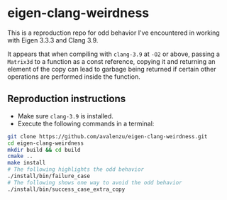 # eigen-clang-weirdness

This is a reproduction repo for odd behavior I've encountered in working with Eigen 3.3.3 and Clang 3.9.

It appears that when compiling with `clang-3.9` at `-O2` or above, passing a `Matrix3d` to a function 
as a const reference, copying it and returning an element of the copy can lead to garbage being returned 
if certain other operations are performed inside the function.
 
## Reproduction instructions
- Make sure `clang-3.9` is installed.
- Execute the following commands in a terminal:
```sh
git clone https://github.com/avalenzu/eigen-clang-weirdness.git
cd eigen-clang-weirdness
mkdir build && cd build
cmake ..
make install
# The following highlights the odd behavior
./install/bin/failure_case
# The following shows one way to avoid the odd behavior
./install/bin/success_case_extra_copy
```
